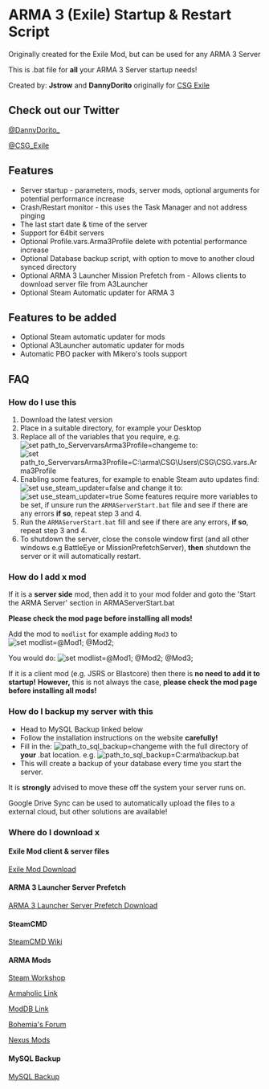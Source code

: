 # ARMA 3 (Exile) Startup & Restart Script

Originally created for the Exile Mod, but can be used for any ARMA 3 Server

This is .bat file for **all** your ARMA 3 Server startup needs!

Created by: **Jstrow** and **DannyDorito** originally for [CSG Exile](https://www.csgcommunity.com)

## Check out our Twitter

[@DannyDorito_](https://twitter.com/DannyDorito_)

[@CSG_Exile](https://twitter.com/CSG_Exile)

## Features

* Server startup - parameters, mods, server mods, optional arguments for potential performance increase
* Crash/Restart monitor - this uses the Task Manager and not address pinging
* The last start date & time of the server
* Support for 64bit servers
* Optional Profile.vars.Arma3Profile delete with potential performance increase
* Optional Database backup script, with option to move to another cloud synced directory
* Optional ARMA 3 Launcher Mission Prefetch from - Allows clients to download server file from A3Launcher
* Optional Steam Automatic updater for ARMA 3

## Features to be added

* Optional Steam automatic updater for mods
* Optional A3Launcher automatic updater for mods
* Automatic PBO packer with Mikero's tools support

## FAQ

### How do I use this

1. Download the latest version
2. Place in a suitable directory, for example your Desktop
3. Replace all of the variables that you require, e.g. ![set path_to_ServervarsArma3Profile=changeme](https://i.imgur.com/svri9W0.png) to: ![set path_to_ServervarsArma3Profile=C:\arma\CSG\Users\CSG\CSG.vars.Arma3Profile](https://i.imgur.com/p27kTKK.png)
4. Enabling some features, for example to enable Steam auto updates find: ![set use_steam_updater=false](https://i.imgur.com/TdLLngG.png) and change it to: ![set use_steam_updater=true](https://i.imgur.com/S9NnOwk.png) Some features require more variables to be set, if unsure run the ``ARMAServerStart.bat`` file and see if there are any errors **if so**, repeat step 3 and 4.
5. Run the ``ARMAServerStart.bat`` fill and see if there are any errors, **if so**, repeat step 3 and 4.
6. To shutdown the server, close the console window first (and all other windows e.g BattleEye or MissionPrefetchServer), **then** shutdown the server or it will automatically restart.

### How do I add x mod

If it is a **server side** mod, then add it to your mod folder and goto the 'Start the ARMA Server' section in ARMAServerStart.bat

**Please check the mod page before installing all mods!**

Add the mod to ``modlist`` for example adding ``Mod3`` to ![set modlist=@Mod1; @Mod2;](https://i.imgur.com/i9fSMkk.png)

You would do:
![set modlist=@Mod1; @Mod2; @Mod3;](https://i.imgur.com/xNzbMm6.png)

If it is a client mod (e.g. JSRS or Blastcore) then there is **no need to add it to startup!**
**However,** this is not always the case, **please check the mod page before installing all mods!**

### How do I backup my server with this

* Head to MySQL Backup linked below
* Follow the installation instructions on the website **carefully!**
* Fill in the: ![path_to_sql_backup=changeme](https://i.imgur.com/ndWtJdn.png) with the full directory of **your** .bat location. e.g. ![path_to_sql_backup=C:arma\backup.bat](https://i.imgur.com/2wRNtDV.png)
* This will create a backup of your database every time you start the server.

It is **strongly** advised to move these off the system your server runs on.

Google Drive Sync can be used to automatically upload the files to a external cloud, but other solutions are available!

### Where do I download x

#### Exile Mod client & server files

[Exile Mod Download](https://exilemod.com/downloads)

#### ARMA 3 Launcher Server Prefetch

[ARMA 3 Launcher Server Prefetch Download](https://a3.launcher.eu/download)

#### SteamCMD

[SteamCMD Wiki](https://developer.valvesoftware.com/wiki/SteamCMD)

#### ARMA Mods

[Steam Workshop](https://developer.valvesoftware.com/wiki/SteamCMD)

[Armaholic Link](http://www.armaholic.com)

[ModDB Link](https://www.moddb.com/games/arma-3/mods)

[Bohemia's Forum](https://forums.bohemia.net/forums/forum/156-arma-3-addons-mods-complete)

[Nexus Mods](https://www.nexusmods.com/arma3)

#### MySQL Backup

[MySQL Backup](https://www.redolive.com/utah-web-designers-blog/automated-mysql-backup-for-windows)
